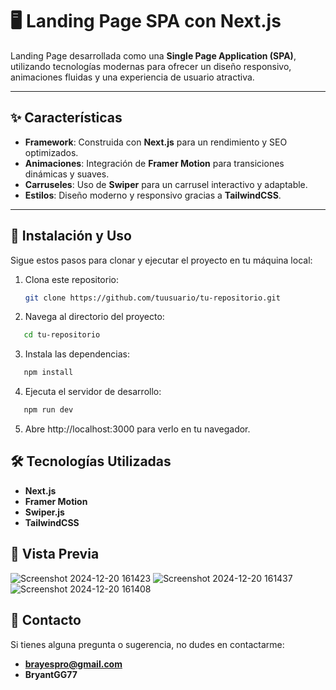 # 🖥️ Landing Page SPA con Next.js

Landing Page desarrollada como una **Single Page Application (SPA)**, utilizando tecnologías modernas para ofrecer un diseño responsivo, animaciones fluidas y una experiencia de usuario atractiva.

---

## ✨ Características

- **Framework**: Construida con **Next.js** para un rendimiento y SEO optimizados.
- **Animaciones**: Integración de **Framer Motion** para transiciones dinámicas y suaves.
- **Carruseles**: Uso de **Swiper** para un carrusel interactivo y adaptable.
- **Estilos**: Diseño moderno y responsivo gracias a **TailwindCSS**.


---

## 🚀 Instalación y Uso

Sigue estos pasos para clonar y ejecutar el proyecto en tu máquina local:

1. Clona este repositorio:
   ```bash
   git clone https://github.com/tuusuario/tu-repositorio.git
   ```
2. Navega al directorio del proyecto:
```bash
   cd tu-repositorio
```
3. Instala las dependencias:
```bash
   npm install
```
4. Ejecuta el servidor de desarrollo:

```bash
   npm run dev
```
5. Abre http://localhost:3000 para verlo en tu navegador.

## 🛠️ Tecnologías Utilizadas

- **Next.js**
- **Framer Motion**
- **Swiper.js**
- **TailwindCSS**

## 🎨 Vista Previa

![Screenshot 2024-12-20 161423](https://github.com/user-attachments/assets/7404ba8b-9039-4968-aab0-35e977015617)
![Screenshot 2024-12-20 161437](https://github.com/user-attachments/assets/863a1a44-7280-42d2-b39e-5b8eb044575f)
![Screenshot 2024-12-20 161408](https://github.com/user-attachments/assets/9dffdf7e-59fe-4279-ba87-1ccef75d638f)

## 📩 Contacto

Si tienes alguna pregunta o sugerencia, no dudes en contactarme:

- **brayespro@gmail.com**
- **BryantGG77**
